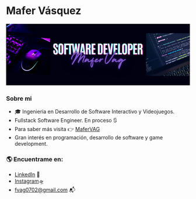 # Mafer Vásquez
![Header](./HeaderMaferVAG.png)
### Sobre mi 
- 🎓 Ingenieria en Desarrollo de Software Interactivo y Videojuegos.
- Fullstack Software Engineer. En proceso 🔃​
- Para saber más visita ​👉​ [MaferVAG](./docs/index.html)
- Gran interés en programación, desarrollo de software y game development.

### ​🌎​ Encuentrame en:
- [LinkedIn](https://www.linkedin.com/in/mafer-vasquez-694ab12a0?utm_source=share&utm_campaign=share_via&utm_content=profile&utm_medium=android_app) 💼
- [Instagram](https://www.instagram.com/mafervag?igsh=MWR2NDl5Ymw2cWZqdw==) ​🛸​
- fvag0702@gmail.com ​📬​